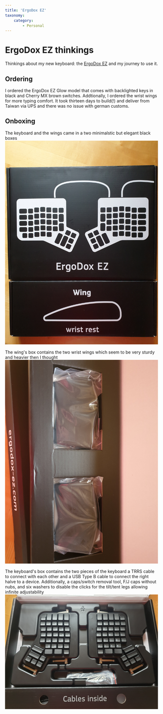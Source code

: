```yaml
---
title: 'ErgoDox EZ'
taxonomy:
    category:
        - Personal
---
```


# ErgoDox EZ thinkings

Thinkings about my new keyboard: the [ErgoDox EZ](https://ergodox-ez.com/) and my journey to use it.

## Ordering

I ordered the ErgoDox EZ Glow model that comes with backlighted keys in black and Cherry MX brown switches. Addtionally, I ordered the wrist wings for more typing comfort. It took thirteen days to build(!) and deliver from Taiwan via UPS and there was no issue with german customs. 

##  Onboxing

The keyboard and the wings came in a two minimalstic but elegant black boxes
	![](01-boxes.jpg?link&cropResize=300,300)
    
The wing's box contains the two wrist wings which seem to be very sturdy and heavier then I thought
	![](02-wings.jpg?link&cropResize=300,300)

The keyboard's box contains the two pieces of the keyboard a TRRS cable to connect with each other and a USB Type B cable to connect the right halve to a device. Additionally, a caps/switch removal tool, F/J caps without nubs, and six washers to disable the clicks for the tilt/tent legs allowing infinite adjustability
	![](03-board.jpg?link&cropResize=300,300)


